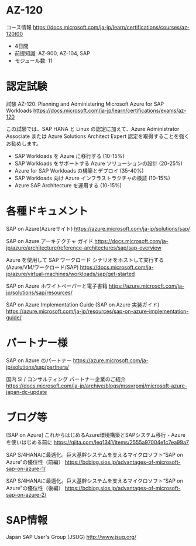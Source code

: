 # AZ-120

コース情報
https://docs.microsoft.com/ja-jp/learn/certifications/courses/az-120t00

- 4日間
- 前提知識: AZ-900, AZ-104, SAP
- モジュール数: 11

# 認定試験

試験 AZ-120: Planning and Administering Microsoft Azure for SAP Workloads
https://docs.microsoft.com/ja-jp/learn/certifications/exams/az-120


この試験では、SAP HANA と Linux の認定に加えて、Azure Administrator Associate または Azure Solutions Architect Expert 認定を取得することを強くお勧めします。

- SAP Workloads を Azure に移行する (10-15%)
- SAP Workloads をサポートする Azure ソリューションの設計 (20-25%)
- Azure for SAP Workloads の構築とデプロイ (35-40%)
- SAP Workloads 向け Azure インフラストラクチャの検証 (10-15%)
- Azure SAP Architecture を運用する (10-15%)

# 各種ドキュメント

SAP on Azure(Azureサイト)
https://azure.microsoft.com/ja-jp/solutions/sap/

SAP on Azure アーキテクチャ ガイド
https://docs.microsoft.com/ja-jp/azure/architecture/reference-architectures/sap/sap-overview

Azure を使用して SAP ワークロード シナリオをホストして実行する(Azure/VM/ワークロード/SAP)
https://docs.microsoft.com/ja-jp/azure/virtual-machines/workloads/sap/get-started

SAP on Azure ホワイトペーパーと電子書籍
https://azure.microsoft.com/ja-jp/solutions/sap/resources/

SAP on Azure Implementation Guide (SAP on Azure 実装ガイド)
https://azure.microsoft.com/ja-jp/resources/sap-on-azure-implementation-guide/


# パートナー様

SAP on Azure のパートナー
https://azure.microsoft.com/ja-jp/solutions/sap/partners/

国内 SI / コンサルティング パートナー企業のご紹介
https://docs.microsoft.com/ja-jp/archive/blogs/mssvrpmj/microsoft-azure-japan-dc-update

# ブログ等

[SAP on Azure] これからはじめるAzure環境構築とSAPシステム移行 - Azureを使いはじめる前に
https://qiita.com/leq1341/items/2555a97004e1c7ea99a7

SAP S/4HANAに最適化。巨大基幹システムを支えるマイクロソフト“SAP on Azure”の優位性（前編）
https://bcblog.sios.jp/advantages-of-microsoft-sap-on-azure-1/

SAP S/4HANAに最適化。巨大基幹システムを支えるマイクロソフト“SAP on Azure”の優位性（後編）
https://bcblog.sios.jp/advantages-of-microsoft-sap-on-azure-2/

# SAP情報

Japan SAP User's Group (JSUG)
http://www.jsug.org/

